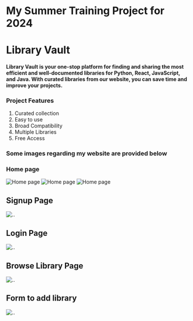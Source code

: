 # My Summer Training Project for 2024

# Library Vault

#### Library Vault is your one-stop platform for finding and sharing the most efficient and well-documented libraries for Python, React, JavaScript, and Java. With curated libraries from our website, you can save time and improve your projects.

### Project Features
1. Curated collection
2. Easy to use
3. Broad Compatibility
4. Multiple Libraries
5. Free Access

### Some images regarding my website are provided below
### Home page

![Home page](https://res.cloudinary.com/dz1qogay3/image/upload/v1732031541/Screenshot_76_e5amlv.png)
![Home page](https://res.cloudinary.com/dz1qogay3/image/upload/v1732031628/Screenshot_58_rmltyz.png)
![Home page](https://res.cloudinary.com/dz1qogay3/image/upload/v1732031560/Screenshot_77_numkue.png)

## Signup Page
![..](https://res.cloudinary.com/dz1qogay3/image/upload/v1732031573/Screenshot_78_jad5er.png)

## Login Page
![..](https://res.cloudinary.com/dz1qogay3/image/upload/v1732031584/Screenshot_79_kjtsbl.png)

## Browse Library Page
![..](https://res.cloudinary.com/dz1qogay3/image/upload/v1732031589/Screenshot_80_dh1in7.png)

## Form to add library
![..](https://res.cloudinary.com/dz1qogay3/image/upload/v1732031596/Screenshot_81_kfjyzn.png)
